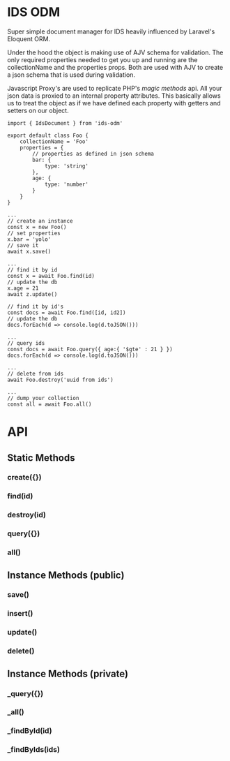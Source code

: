# IDS ODM

Super simple document manager for IDS heavily influenced by Laravel's Eloquent ORM.  

Under the hood the object is making use of AJV schema for validation.  The only required properties needed to get you up and running are the collectionName and the properties props.  Both are used with AJV to create a json schema that is used during validation.


Javascript Proxy's are used to replicate PHP's *magic methods* api.  All your json data is proxied to an internal property attributes.  This basically allows us to treat the object as if we have defined each property with getters and setters on our object.


```
import { IdsDocument } from 'ids-odm'

export default class Foo {
    collectionName = 'Foo' 
    properties = {
        // properties as defined in json schema
        bar: {
            type: 'string'
        }, 
        age: {
            type: 'number'
        }
    }
}

...
// create an instance
const x = new Foo()
// set properties 
x.bar = 'yolo'
// save it
await x.save()

...
// find it by id
const x = await Foo.find(id) 
// update the db
x.age = 21
await z.update()

// find it by id's
const docs = await Foo.find([id, id2]) 
// update the db
docs.forEach(d => console.log(d.toJSON()))

...
// query ids
const docs = await Foo.query({ age:{ '$gte' : 21 } })
docs.forEach(d => console.log(d.toJSON()))

...
// delete from ids
await Foo.destroy('uuid from ids')

...
// dump your collection
const all = await Foo.all()

```

# API

## Static Methods

### create({})

### find(id)

### destroy(id)

### query({})

### all()

## Instance Methods (public)

### save()

### insert() 

### update() 

### delete() 

## Instance Methods (private)

### _query({})

### _all()

### _findById(id)

### _findByIds(ids)





